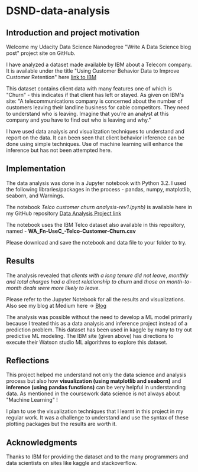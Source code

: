 # DSND-data-analysis

## Introduction and project motivation

  Welcome my  Udacity Data Science Nanodegree "Write A Data Science blog post" project site on GitHub. 
  
  I have analyzed a dataset made available by IBM about a Telecom company. It is available under the title "Using Customer Behavior Data to Improve Customer Retention" here [link to IBM](https://www.ibm.com/communities/analytics/watson-analytics-blog/predictive-insights-in-the-telco-customer-churn-data-set/)
  
  This dataset contains client data with many features one of which is "Churn" - this indicates if that client has left or stayed. As given on IBM's site:
    "A telecommunications company is concerned about the number of customers leaving their landline business for cable competitors.
     They need to understand who is leaving. Imagine that you’re an analyst at this company and you have to find out who is leaving and why."
  
  I have used data analysis and visualization techniques to understand and report on the data. It can been seen that client behavior inference can be done using simple techniques. Use of machine learning will enhance the inference but has not been attempted here. 
  
  
## Implementation
  The data analysis was done in a Jupyter notebook with Python 3.2. I used the following libraries/packages in the process 
    - pandas, numpy, matplotlib, seaborn, and Warnings.
   
  The notebook *Telco customer churn analysis-rev1.ipynb)* is available here in my GitHub repository [Data Analysis Project link](https://github.com/g-iyer/DSND-data-analysis) 
  
  The notebook uses the IBM Telco dataset also available in this repository, named - **WA_Fn-UseC_-Telco-Customer-Churn.csv**
  
  Please download and save the notebook and data file to your folder to try. 
  

## Results

  The analysis revealed that 
                *clients with a long tenure did not leave*,
                *monthly and total charges had a direct relationship to churn* and 
                *those on month-to-month deals were more likely to leave*. 
                
  Please refer to the Jupyter Notebook for all the results and visualizations. 
  Also see my blog at Medium here -> [Blog](https://medium.com/@gopal.iyer0/data-analysis-understanding-customer-behavior-for-better-retention-8484b6170293)
  
  The analysis was possible without the need to develop a ML model primarily because I treated this as a data analysis and inference project instead of a prediction problem. This dataset has been used in kaggle by many to try out predictive ML modeling. The IBM site (given above) has directions to execute their Watson studio ML algorithms to explore this dataset.
  
  ## Reflections
  
  This project helped me understand not only the data science and analysis process but also how **visualization (using matplotlib
  and seaborn)**  and **inference (using pandas functions)** can be very helpful in understanding data. 
  As mentioned in the coursework data science is not always about "Machine Learning" !
    
  I plan to use the visualization techniques that I learnt in this project in my regular work. It was a challenge to understand
  and use the syntax of these plotting packages but the results are worth it. 
    
 ## Acknowledgments
  
  Thanks to IBM for providing the dataset and to the many programmers and data scientists on sites like kaggle and stackoverflow.
   
   
